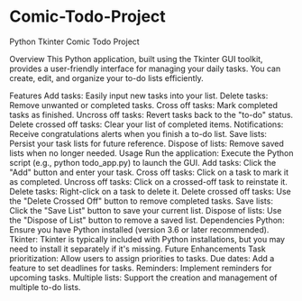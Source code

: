 # Comic-Todo-Project
Python Tkinter Comic Todo Project

Overview
This Python application, built using the Tkinter GUI toolkit, provides a user-friendly interface for managing your daily tasks. You can create, edit, and organize your to-do lists efficiently.

Features
  Add tasks: Easily input new tasks into your list.
  Delete tasks: Remove unwanted or completed tasks.
  Cross off tasks: Mark completed tasks as finished.
  Uncross off tasks: Revert tasks back to the "to-do" status.
  Delete crossed off tasks: Clear your list of completed items.
  Notifications: Receive congratulations alerts when you finish a to-do list.
  Save lists: Persist your task lists for future reference.
  Dispose of lists: Remove saved lists when no longer needed.
Usage
  Run the application: Execute the Python script (e.g., python todo_app.py) to launch the GUI.
  Add tasks: Click the "Add" button and enter your task.
  Cross off tasks: Click on a task to mark it as completed.
  Uncross off tasks: Click on a crossed-off task to reinstate it.
  Delete tasks: Right-click on a task to delete it.
  Delete crossed off tasks: Use the "Delete Crossed Off" button to remove completed tasks.
  Save lists: Click the "Save List" button to save your current list.
  Dispose of lists: Use the "Dispose of List" button to remove a saved list.
Dependencies
  Python: Ensure you have Python installed (version 3.6 or later recommended).
  Tkinter: Tkinter is typically included with Python installations, but you may need to install it separately if it's missing.
Future Enhancements
  Task prioritization: Allow users to assign priorities to tasks.
  Due dates: Add a feature to set deadlines for tasks.
  Reminders: Implement reminders for upcoming tasks.
  Multiple lists: Support the creation and management of multiple to-do lists.
